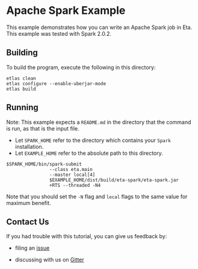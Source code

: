 # Apache Spark Example

This example demonstrates how you can write an Apache Spark job in Eta. This example was tested with Spark 2.0.2.

## Building

To build the program, execute the following in this directory:

```shell
etlas clean
etlas configure --enable-uberjar-mode
etlas build
```

## Running

Note: This example expects a `README.md` in the directory that the command is run, as that is the input file.

- Let `SPARK_HOME` refer to the directory which contains your `Spark` installation.
- Let `EXAMPLE_HOME` refer to the absolute path to this directory.

```shell
$SPARK_HOME/bin/spark-submit
                --class eta.main
                --master local[4]
                $EXAMPLE_HOME/dist/build/eta-spark/eta-spark.jar
                +RTS --threaded -N4
```
Note that you should set the `-N` flag and `local` flags to the same value for
maximum benefit.

## Contact Us

If you had trouble with this tutorial, you can give us feedback by:

- filing an [issue](https://github.com/typelead/eta-examples/issues/new)

- discussing with us on [Gitter](https://gitter.im/typelead/eta)
